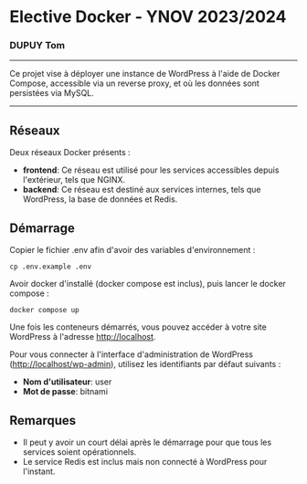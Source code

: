 # Elective Docker - YNOV 2023/2024
### DUPUY Tom

___

Ce projet vise à déployer une instance de WordPress à l'aide de Docker Compose, accessible via un reverse proxy, et où
les données sont persistées via MySQL.

___
## Réseaux

Deux réseaux Docker présents :

- **frontend**: Ce réseau est utilisé pour les services accessibles depuis l'extérieur, tels que NGINX.
- **backend**: Ce réseau est destiné aux services internes, tels que WordPress, la base de données et Redis.

## Démarrage

Copier le fichier .env afin d'avoir des variables d'environnement :

`cp .env.example .env`

Avoir docker d'installé (docker compose est inclus), puis lancer le docker compose :

`docker compose up`

Une fois les conteneurs démarrés, vous pouvez accéder à votre site WordPress à
l'adresse [http://localhost](http://localhost). 

Pour vous connecter à l'interface d'administration de WordPress ([http://localhost/wp-admin](http://localhost/wp-admin)),
utilisez les identifiants par défaut suivants :

- **Nom d'utilisateur**: user
- **Mot de passe**: bitnami

## Remarques

- Il peut y avoir un court délai après le démarrage pour que tous les services soient opérationnels.
- Le service Redis est inclus mais non connecté à WordPress pour l'instant.
